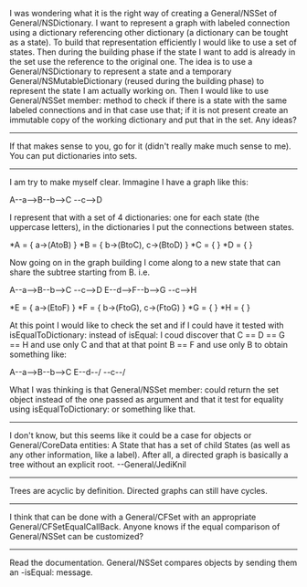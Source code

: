 

I was wondering what it is the right way of creating a General/NSSet of General/NSDictionary. I want to represent a graph with labeled connection using a dictionary referencing other dictionary (a dictionary can be tought as a state). To build that representation efficiently I would like to use a set of states. Then during the building phase if the state I want to add is already in the set use the reference to the original one. 
The idea is to use a General/NSDictionary to represent a state and a temporary General/NSMutableDictionary (reused during the building phase) to represent the state I am actually working on. Then I would like to use General/NSSet member: method to check if there is a state with the same labeled connections and in that case use that; if it is not present create an immutable copy of the working dictionary and put that in the set.
Any ideas?

----

If that makes sense to you, go for it (didn't really make much sense to me). You can put dictionaries into sets.

----

I am try to make myself clear.
Immagine I have a graph like this:
    
A--a-->B--b-->C
       \--c-->D

I represent that with a set of 4 dictionaries: one for each state (the uppercase letters), in the dictionaries I put the connections between states.

*A = { a->(A<nowiki/>toB) }
*B = { b->(B<nowiki/>toC), c->(B<nowiki/>toD) }
*C = { }
*D = { } 

Now going on in the graph building I come along to a new state that can share the subtree starting from B. i.e.
    
A--a-->B--b-->C
        \--c-->D
E--d-->F--b-->G
        \--c-->H


*E = { a->(E<nowiki/>toF) }
*F = { b->(F<nowiki/>toG), c->(F<nowiki/>toG) }
*G = { }
*H = { } 

At this point I would like to check the set and if I could have it tested with isEqualToDictionary: instead of isEqual: I coud discover that C == D == G == H and use only C and that at that point B == F and use only B to obtain something like:
    
A--a-->B--b-->C
E--d--/ \--c--/

What I was thinking is that General/NSSet member: could return the set object instead of the one passed as argument and that it test for equality using isEqualToDictionary: or something like that.

----
I don't know, but this seems like it could be a case for objects or General/CoreData entities: A State that has a set of child States (as well as any other information, like a label). After all, a directed graph is basically a tree without an explicit root. --General/JediKnil

----
Trees are acyclic by definition. Directed graphs can still have cycles.

----
I think that can be done with a General/CFSet with an appropriate General/CFSetEqualCallBack. Anyone knows if the equal comparison of General/NSSet can be customized?

----

Read the documentation. General/NSSet compares objects by sending them an -isEqual: message.